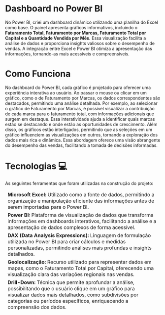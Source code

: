 # Dashboard no Power BI

No Power BI, criei um dashboard dinâmico utilizando uma planilha do Excel como base. O painel apresenta gráficos informativos, incluindo o **Faturamento Total, Faturamento por Marcas, Faturamento Total por Capital e a Quantidade Vendida por Mês.** Essa visualização facilita a análise de dados e proporciona insights valiosos sobre o desempenho de vendas. A integração entre Excel e Power BI otimiza a apresentação das informações, tornando-as mais acessíveis e compreensíveis.

# Como Funciona

No dashboard do Power BI, cada gráfico é projetado para oferecer uma experiência interativa ao usuário. Ao passar o mouse ou clicar em um gráfico, como o de Faturamento por Marcas, os dados correspondentes são destacados, permitindo uma análise detalhada. Por exemplo, ao selecionar o gráfico de Faturamento por Marcas, é possível visualizar a contribuição de cada marca para o faturamento total, com informações adicionais que surgem em destaque. Essa interatividade ajuda a identificar quais marcas estão se destacando e onde estão as oportunidades de crescimento. Além disso, os gráficos estão interligados, permitindo que as seleções em um gráfico influenciem as visualizações em outros, tornando a exploração dos dados mais rica e dinâmica. Essa abordagem oferece uma visão abrangente do desempenho das vendas, facilitando a tomada de decisões informadas.

# Tecnologias 💻
As seguintes ferramentas que foram utilizadas na construção do projeto:
<table>
  <thead>
    <td> <b>Microsoft Excel:</b> Utilizado como a fonte de dados, permitindo a organização e manipulação eficiente das informações antes de serem importadas para o Power BI.</td>
  </thead>
  <tbody>
    <thead>
      <td> <b>Power BI:</b> Plataforma de visualização de dados que transforma informações em dashboards interativos, facilitando a análise e a apresentação de dados complexos de forma acessível. </td>
    </thead>
    <thead>
      <td> <b>DAX (Data Analysis Expressions):</b> Linguagem de formulação utilizada no Power BI para criar cálculos e medidas personalizadas, permitindo análises mais profundas e insights detalhados.</td>
    <thead>
      <td> <b>Geolocalização:</b> Recurso utilizado para representar dados em mapas, como o Faturamento Total por Capital, oferecendo uma visualização clara das variações regionais nas vendas.</td>
    </thead>
    <thead>
      <td> <b>Drill-Down:</b> Técnica que permite aprofundar a análise, possibilitando que o usuário clique em um gráfico para visualizar dados mais detalhados, como subdivisões por categorias ou períodos específicos, enriquecendo a compreensão dos dados.</td>
    </thead>
  </tbody>
</table>

